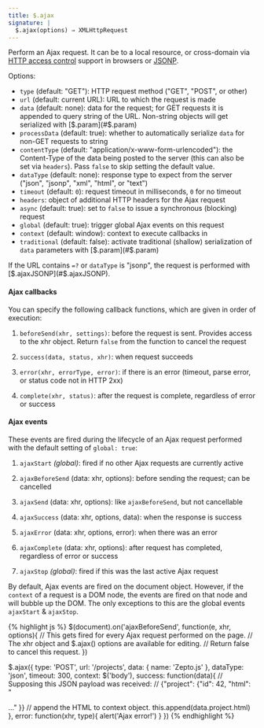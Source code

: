 ```yaml
---
title: $.ajax
signature: |
  $.ajax(options) ⇒ XMLHttpRequest
---
```


Perform an Ajax request. It can be to a local resource, or cross-domain via
[HTTP access control][CORS] support in browsers or [JSONP][].

Options:

* `type` (default: "GET"): HTTP request method ("GET", "POST", or other)
* `url` (default: current URL): URL to which the request is made
* `data` (default: none): data for the request; for GET requests it is appended
  to query string of the URL. Non-string objects will get serialized with
  [$.param](#$.param)
* `processData` (default: true): whether to automatically serialize `data` for
  non-GET requests to string
* `contentType` (default: "application/x-www-form-urlencoded"): the Content-Type
  of the data being posted to the server (this can also be set via `headers`).
  Pass `false` to skip setting the default value.
* `dataType` (default: none): response type to expect from the server ("json", "jsonp", "xml", "html", or "text")
* `timeout` (default: `0`): request timeout in milliseconds, `0` for no timeout
* `headers`: object of additional HTTP headers for the Ajax request
* `async` (default: true): set to `false` to issue a synchronous (blocking) request 
* `global` (default: true): trigger global Ajax events on this request
* `context` (default: window): context to execute callbacks in
* `traditional` (default: false): activate traditional (shallow) serialization
  of `data` parameters with [$.param](#$.param)

If the URL contains `=?` or `dataType` is "jsonp", the request is performed
with [$.ajaxJSONP](#$.ajaxJSONP).

#### Ajax callbacks

You can specify the following callback functions, which are given in order of execution:

1. `beforeSend(xhr, settings)`: before the request is sent. Provides access to
   the xhr object. Return `false` from the function to cancel the request

2. `success(data, status, xhr)`: when request succeeds

3. `error(xhr, errorType, error)`: if there is an error (timeout, parse error,
   or status code not in HTTP 2xx)

4. `complete(xhr, status)`: after the request is complete, regardless of error
   or success

#### Ajax events

These events are fired during the lifecycle of an Ajax request performed with
the default setting of `global: true`:

1. `ajaxStart` <i>(global)</i>: fired if no other Ajax requests are currently
   active

2. `ajaxBeforeSend` (data: xhr, options): before sending the request; can be
   cancelled

3. `ajaxSend` (data: xhr, options): like `ajaxBeforeSend`, but not cancellable

5. `ajaxSuccess` (data: xhr, options, data): when the response is success

4. `ajaxError` (data: xhr, options, error): when there was an error

6. `ajaxComplete` (data: xhr, options): after request has completed, regardless
   of error or success

7. `ajaxStop` <i>(global)</i>: fired if this was the last active Ajax request

By default, Ajax events are fired on the document object. However, if the
`context` of a request is a DOM node, the events are fired on that node and will
bubble up the DOM. The only exceptions to this are the global events `ajaxStart`
& `ajaxStop`.

{% highlight js %}
$(document).on('ajaxBeforeSend', function(e, xhr, options){
  // This gets fired for every Ajax request performed on the page.
  // The xhr object and $.ajax() options are available for editing.
  // Return false to cancel this request.
})

$.ajax({
  type: 'POST',
  url: '/projects',
  data: { name: 'Zepto.js' },
  dataType: 'json',
  timeout: 300,
  context: $('body'),
  success: function(data){
    // Supposing this JSON payload was received:
    //   {"project": {"id": 42, "html": "<div>..." }}
    // append the HTML to context object.
    this.append(data.project.html)
  },
  error: function(xhr, type){
    alert('Ajax error!')
  }
})
{% endhighlight %}


  [cors]: https://developer.mozilla.org/en/http_access_control
  [jsonp]: http://json-p.org
